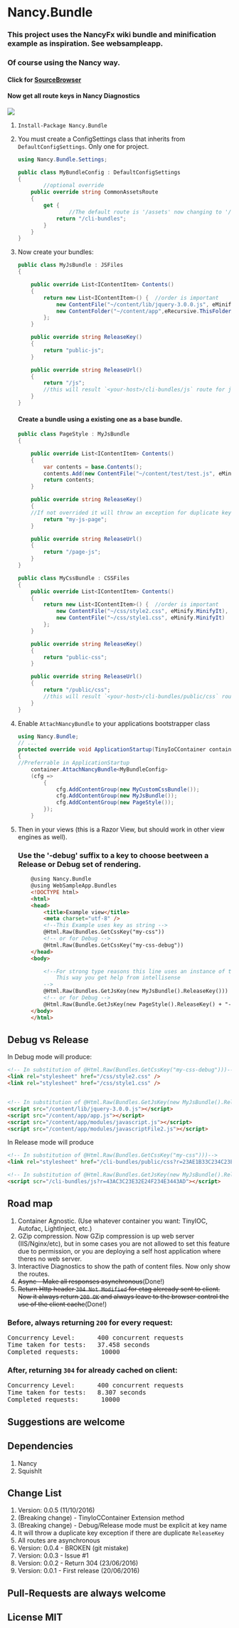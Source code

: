 # Nancy.Bundle

### This project uses the NancyFx wiki bundle and minification example as inspiration. See websampleapp.

### Of course using the Nancy way.

#### Click for [SourceBrowser](http://sourcebrowser.io/Browse/leonibr/Nancy.Bundle.git/)

#### Now get all route keys in Nancy Diagnostics

<img src="nancy-diagnostic-routes.png">

1. `Install-Package Nancy.Bundle`

1. You must create a ConfigSettings class that inherits from `DefaultConfigSettings`. Only one for project.

    ```c#
    using Nancy.Bundle.Settings;

    public class MyBundleConfig : DefaultConfigSettings
    {
            //optional override
        public override string CommonAssetsRoute
        {
            get {
                    //The default route is '/assets' now changing to '/cli-bundles'
                return "/cli-bundles";
            }
        }
    }
    ```

1. Now create your bundles:

    ```c#
    public class MyJsBundle : JSFiles
    {

        public override List<IContentItem> Contents()
        {
            return new List<IContentItem>() {  //order is important
                new ContentFile("~/content/lib/jquery-3.0.0.js", eMinify.DoNotMinifyIt),
                new ContentFolder("~/content/app",eRecursive.ThisFolderAndChildrenFolders, eMinify.MinifyIt)
            };
        }

        public override string ReleaseKey()
        {
            return "public-js";
        }

        public override string ReleaseUrl()
        {
            return "/js";
            //this will result `<your-host>/cli-bundles/js` route for js
        }
    }
    ```

    #### Create a bundle using a existing one as a base bundle.

    ```c#
    public class PageStyle : MyJsBundle
    {

        public override List<IContentItem> Contents()
        {
            var contents = base.Contents();
            contents.Add(new ContentFile("~/content/test/test.js", eMinify.MinifyIt));
            return contents;
        }

        public override string ReleaseKey()
        {
        //If not overrided it will throw an exception for duplicate key. Because the `MyJsBundle.ReleaseKey` is aleready stored.
            return "my-js-page";
        }

        public override string ReleaseUrl()
        {
            return "/page-js";
        }
    }
    ```

    ```c#
    public class MyCssBundle : CSSFiles
    {
        public override List<IContentItem> Contents()
        {
            return new List<IContentItem>() {  //order is important
                new ContentFile("~/css/style2.css", eMinify.MinifyIt),
                new ContentFile("~/css/style1.css", eMinify.MinifyIt)
            };
        }

        public override string ReleaseKey()
        {
            return "public-css";
        }

        public override string ReleaseUrl()
        {
            return "/public/css";
            //this will result `<your-host>/cli-bundles/public/css` route for css
        }
    }
    ```

1. Enable `AttachNancyBundle` to your applications bootstrapper class

    ```c#
    using Nancy.Bundle;
    // ...
    protected override void ApplicationStartup(TinyIoCContainer container, IPipelines pipelines)
    {
    //Preferrable in ApplicationStartup
        container.AttachNancyBundle<MyBundleConfig>
        (cfg =>
            {
                cfg.AddContentGroup(new MyCustomCssBundle());
                cfg.AddContentGroup(new MyJsBundle());
                cfg.AddContentGroup(new PageStyle());
            });
        }
    ```

1. Then in your views (this is a Razor View, but should work in other view engines as well).

    ### Use the '-debug' suffix to a key to choose beetween a Release or Debug set of rendering.

    ```html
        @using Nancy.Bundle
        @using WebSampleApp.Bundles
        <!DOCTYPE html>
        <html>
        <head>
            <title>Example view</title>
            <meta charset="utf-8" />
            <!--This Example uses key as string -->
            @Html.Raw(Bundles.GetCssKey("my-css"))
            <!-- or for Debug -->
            @Html.Raw(Bundles.GetCssKey("my-css-debug"))
        </head>
        <body>

            <!--For strong type reasons this line uses an instance of the bundle to get the key
                This way you get help from intellisense
            -->
            @Html.Raw(Bundles.GetJsKey(new MyJsBundle().ReleaseKey()))
            <!-- or for Debug -->
            @Html.Raw(Bundle.GetJsKey(new PageStyle().ReleaseKey() + "-debug"))
        </body>
        </html>
    ```

## Debug vs Release

In Debug mode will produce:

```html
<!-- In substitution of @Html.Raw(Bundles.GetCssKey("my-css-debug")))-->
<link rel="stylesheet" href="/css/style2.css" />
<link rel="stylesheet" href="/css/style1.css" />


<!-- In substitution of @Html.Raw(Bundles.GetJsKey(new MyJsBundle().ReleaseKey() + "-debug")-->
<script src="/content/lib/jquery-3.0.0.js"></script>
<script src="/content/app/app.js"></script>
<script src="/content/app/modules/javascript.js"></script>
<script src="/content/app/modules/javascriptFile2.js"></script>
```

In Release mode will produce

```html
<!-- In substitution of @Html.Raw(Bundles.GetCssKey("my-css")))-->
<link rel="stylesheet" href="/cli-bundles/public/css?r=23AE1B33C234C23E3B09673C" />

<!-- In substitution of @Html.Raw(Bundles.GetJsKey(new MyJsBundle().ReleaseKey())-->
<script scr="/cli-bundles/js?r=43AC3C23E32E24F234E3443AD"></script>
```

## Road map

1. Container Agnostic. (Use whatever container you want: TinyIOC, Autofac, LightInject, etc.)
1. GZip compression. Now GZip compression is up web server (IIS/Nginx/etc), but in some cases you are not allowed to set this feature due to permission, or you are deploying a self host application where theres no web server.
1. Interactive Diagnostics to show the path of content files. Now only show the routes.
1. <s>Async - Make all responses asynchronous</s>(Done!)
1. <s>Return Http header `304 Not Modified` for etag aleready sent to client. Now it always return `200 OK` and always leave to the browser control the use of the client cache</s>(Done!)

### Before, always returning `200` for every request:

<pre>
Concurrency Level:      400 concurrent requests
Time taken for tests:   37.458 seconds
Completed requests:      10000
</pre>

### After, returning `304` for already cached on client:

<pre>
Concurrency Level:      400 concurrent requests
Time taken for tests:   8.307 seconds
Completed requests:      10000
</pre>

## Suggestions are welcome

## Dependencies

1. Nancy
1. SquishIt

## Change List

1. Version: 0.0.5 (11/10/2016)
1. (Breaking change) - TinyIoCContainer Extension method
1. (Breaking change) - Debug/Release mode must be explicit at key name
1. It will throw a duplicate key exception if there are duplicate `ReleaseKey`
1. All routes are asynchronous
1. Version: 0.0.4 - BROKEN (git mistake)
1. Version: 0.0.3 - Issue #1
1. Version: 0.0.2 - Return 304 (23/06/2016)
1. Version: 0.0.1 - First release (20/06/2016)

## Pull-Requests are always welcome

## License MIT
